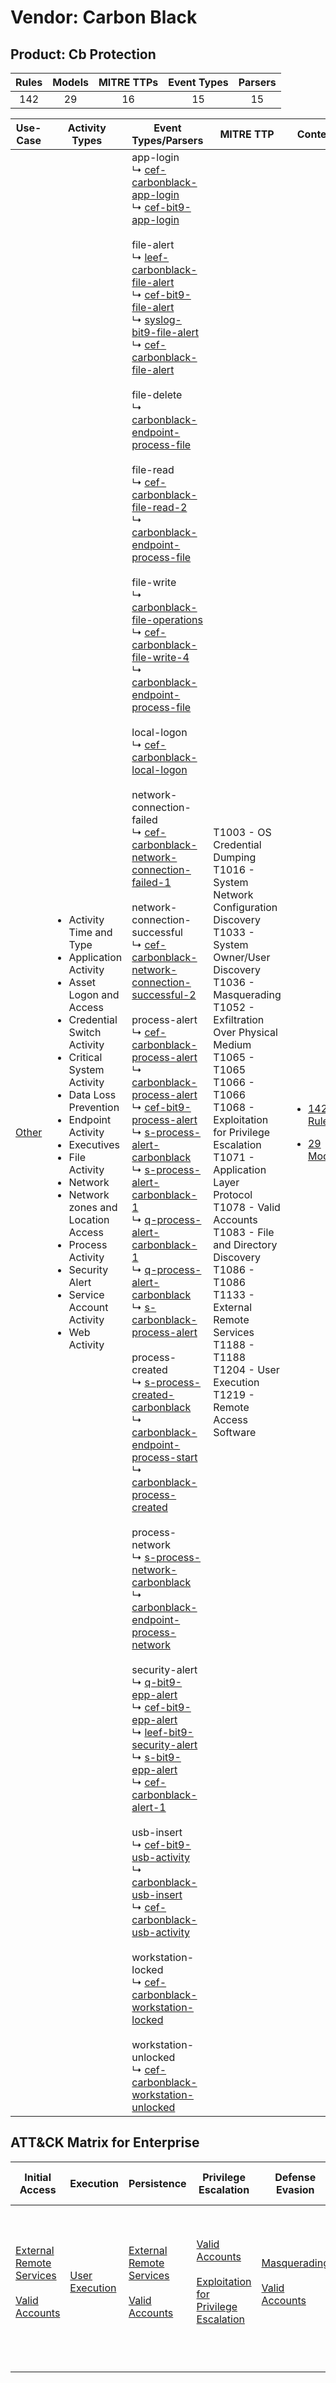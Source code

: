 Vendor: Carbon Black
====================
Product: Cb Protection
----------------------
| Rules | Models | MITRE TTPs | Event Types | Parsers |
|:-----:|:------:|:----------:|:-----------:|:-------:|
|  142  |   29   |     16     |     15      |   15    |

|                Use-Case                | Activity Types                                                                                                                                                                                                                                                                                                                                                                                                                            | Event Types/Parsers                                                                                                                                                                                                                                                                                                                                                                                                                                                                                                                                                                                                                                                                                                                                                                                                                                                                                                                                                                                                                                                                                                                                                                                                                                                                                                                                                                                                                                                                                                                                                                                                                                                                                                                                                                                                                                                                                                                                                                                                                                                                                                                                                                                                                                                                                                                                                                                                                                                                                                                                                                                                                                                                                                                                                                                                                                                                                                                                                                                                                                                                                                                                                                                                                                                                                                                                                                                                                                                                                                                                                                                                                                                                                                                                                                                                                                                                                                                                          | MITRE TTP                                                                                                                                                                                                                                                                                                                                                                                                                                                                                                                    | Content                                                                                                        |
|:--------------------------------------:| ----------------------------------------------------------------------------------------------------------------------------------------------------------------------------------------------------------------------------------------------------------------------------------------------------------------------------------------------------------------------------------------------------------------------------------------- | ------------------------------------------------------------------------------------------------------------------------------------------------------------------------------------------------------------------------------------------------------------------------------------------------------------------------------------------------------------------------------------------------------------------------------------------------------------------------------------------------------------------------------------------------------------------------------------------------------------------------------------------------------------------------------------------------------------------------------------------------------------------------------------------------------------------------------------------------------------------------------------------------------------------------------------------------------------------------------------------------------------------------------------------------------------------------------------------------------------------------------------------------------------------------------------------------------------------------------------------------------------------------------------------------------------------------------------------------------------------------------------------------------------------------------------------------------------------------------------------------------------------------------------------------------------------------------------------------------------------------------------------------------------------------------------------------------------------------------------------------------------------------------------------------------------------------------------------------------------------------------------------------------------------------------------------------------------------------------------------------------------------------------------------------------------------------------------------------------------------------------------------------------------------------------------------------------------------------------------------------------------------------------------------------------------------------------------------------------------------------------------------------------------------------------------------------------------------------------------------------------------------------------------------------------------------------------------------------------------------------------------------------------------------------------------------------------------------------------------------------------------------------------------------------------------------------------------------------------------------------------------------------------------------------------------------------------------------------------------------------------------------------------------------------------------------------------------------------------------------------------------------------------------------------------------------------------------------------------------------------------------------------------------------------------------------------------------------------------------------------------------------------------------------------------------------------------------------------------------------------------------------------------------------------------------------------------------------------------------------------------------------------------------------------------------------------------------------------------------------------------------------------------------------------------------------------------------------------------------------------------------------------------------------------------------------------------------ | ---------------------------------------------------------------------------------------------------------------------------------------------------------------------------------------------------------------------------------------------------------------------------------------------------------------------------------------------------------------------------------------------------------------------------------------------------------------------------------------------------------------------------- | -------------------------------------------------------------------------------------------------------------- |
| [Other](../../../UseCases/uc_other.md) | <ul><li>Activity Time  and Type</li><li>Application Activity</li><li>Asset Logon and Access</li><li>Credential Switch Activity</li><li>Critical System Activity</li><li>Data Loss Prevention</li><li>Endpoint Activity</li><li>Executives</li><li>File Activity</li><li>Network</li><li>Network zones and Location Access</li><li>Process Activity</li><li>Security Alert</li><li>Service Account Activity</li><li>Web Activity</li></ul> |  app-login<br> ↳ [cef-carbonblack-app-login](Parsers/parserContent_cef-carbonblack-app-login.md)<br> ↳ [cef-bit9-app-login](Parsers/parserContent_cef-bit9-app-login.md)<br><br> file-alert<br> ↳ [leef-carbonblack-file-alert](Parsers/parserContent_leef-carbonblack-file-alert.md)<br> ↳ [cef-bit9-file-alert](Parsers/parserContent_cef-bit9-file-alert.md)<br> ↳ [syslog-bit9-file-alert](Parsers/parserContent_syslog-bit9-file-alert.md)<br> ↳ [cef-carbonblack-file-alert](Parsers/parserContent_cef-carbonblack-file-alert.md)<br><br> file-delete<br> ↳ [carbonblack-endpoint-process-file](Parsers/parserContent_carbonblack-endpoint-process-file.md)<br><br> file-read<br> ↳ [cef-carbonblack-file-read-2](Parsers/parserContent_cef-carbonblack-file-read-2.md)<br> ↳ [carbonblack-endpoint-process-file](Parsers/parserContent_carbonblack-endpoint-process-file.md)<br><br> file-write<br> ↳ [carbonblack-file-operations](Parsers/parserContent_carbonblack-file-operations.md)<br> ↳ [cef-carbonblack-file-write-4](Parsers/parserContent_cef-carbonblack-file-write-4.md)<br> ↳ [carbonblack-endpoint-process-file](Parsers/parserContent_carbonblack-endpoint-process-file.md)<br><br> local-logon<br> ↳ [cef-carbonblack-local-logon](Parsers/parserContent_cef-carbonblack-local-logon.md)<br><br> network-connection-failed<br> ↳ [cef-carbonblack-network-connection-failed-1](Parsers/parserContent_cef-carbonblack-network-connection-failed-1.md)<br><br> network-connection-successful<br> ↳ [cef-carbonblack-network-connection-successful-2](Parsers/parserContent_cef-carbonblack-network-connection-successful-2.md)<br><br> process-alert<br> ↳ [cef-carbonblack-process-alert](Parsers/parserContent_cef-carbonblack-process-alert.md)<br> ↳ [carbonblack-process-alert](Parsers/parserContent_carbonblack-process-alert.md)<br> ↳ [cef-bit9-process-alert](Parsers/parserContent_cef-bit9-process-alert.md)<br> ↳ [s-process-alert-carbonblack](Parsers/parserContent_s-process-alert-carbonblack.md)<br> ↳ [s-process-alert-carbonblack-1](Parsers/parserContent_s-process-alert-carbonblack-1.md)<br> ↳ [q-process-alert-carbonblack-1](Parsers/parserContent_q-process-alert-carbonblack-1.md)<br> ↳ [q-process-alert-carbonblack](Parsers/parserContent_q-process-alert-carbonblack.md)<br> ↳ [s-carbonblack-process-alert](Parsers/parserContent_s-carbonblack-process-alert.md)<br><br> process-created<br> ↳ [s-process-created-carbonblack](Parsers/parserContent_s-process-created-carbonblack.md)<br> ↳ [carbonblack-endpoint-process-start](Parsers/parserContent_carbonblack-endpoint-process-start.md)<br> ↳ [carbonblack-process-created](Parsers/parserContent_carbonblack-process-created.md)<br><br> process-network<br> ↳ [s-process-network-carbonblack](Parsers/parserContent_s-process-network-carbonblack.md)<br> ↳ [carbonblack-endpoint-process-network](Parsers/parserContent_carbonblack-endpoint-process-network.md)<br><br> security-alert<br> ↳ [q-bit9-epp-alert](Parsers/parserContent_q-bit9-epp-alert.md)<br> ↳ [cef-bit9-epp-alert](Parsers/parserContent_cef-bit9-epp-alert.md)<br> ↳ [leef-bit9-security-alert](Parsers/parserContent_leef-bit9-security-alert.md)<br> ↳ [s-bit9-epp-alert](Parsers/parserContent_s-bit9-epp-alert.md)<br> ↳ [cef-carbonblack-alert-1](Parsers/parserContent_cef-carbonblack-alert-1.md)<br><br> usb-insert<br> ↳ [cef-bit9-usb-activity](Parsers/parserContent_cef-bit9-usb-activity.md)<br> ↳ [carbonblack-usb-insert](Parsers/parserContent_carbonblack-usb-insert.md)<br> ↳ [cef-carbonblack-usb-activity](Parsers/parserContent_cef-carbonblack-usb-activity.md)<br><br> workstation-locked<br> ↳ [cef-carbonblack-workstation-locked](Parsers/parserContent_cef-carbonblack-workstation-locked.md)<br><br> workstation-unlocked<br> ↳ [cef-carbonblack-workstation-unlocked](Parsers/parserContent_cef-carbonblack-workstation-unlocked.md)<br> | T1003 - OS Credential Dumping<br>T1016 - System Network Configuration Discovery<br>T1033 - System Owner/User Discovery<br>T1036 - Masquerading<br>T1052 - Exfiltration Over Physical Medium<br>T1065 - T1065<br>T1066 - T1066<br>T1068 - Exploitation for Privilege Escalation<br>T1071 - Application Layer Protocol<br>T1078 - Valid Accounts<br>T1083 - File and Directory Discovery<br>T1086 - T1086<br>T1133 - External Remote Services<br>T1188 - T1188<br>T1204 - User Execution<br>T1219 - Remote Access Software<br> | [<ul><li>142 Rules</li></ul><ul><li>29 Models</li></ul>](Rules_Models/r_m_carbon_black_cb_protection_Other.md) |

ATT&CK Matrix for Enterprise
----------------------------
| Initial Access                                                                                                                                   | Execution                                                           | Persistence                                                                                                                                      | Privilege Escalation                                                                                                                                          | Defense Evasion                                                                                                                      | Credential Access                                                          | Discovery                                                                                                                                                                                                                                                    | Lateral Movement | Collection | Command and Control                                                                                                                                        | Exfiltration                                                                           | Impact |
| ------------------------------------------------------------------------------------------------------------------------------------------------ | ------------------------------------------------------------------- | ------------------------------------------------------------------------------------------------------------------------------------------------ | ------------------------------------------------------------------------------------------------------------------------------------------------------------- | ------------------------------------------------------------------------------------------------------------------------------------ | -------------------------------------------------------------------------- | ------------------------------------------------------------------------------------------------------------------------------------------------------------------------------------------------------------------------------------------------------------ | ---------------- | ---------- | ---------------------------------------------------------------------------------------------------------------------------------------------------------- | -------------------------------------------------------------------------------------- | ------ |
| [External Remote Services](https://attack.mitre.org/techniques/T1133)<br><br>[Valid Accounts](https://attack.mitre.org/techniques/T1078)<br><br> | [User Execution](https://attack.mitre.org/techniques/T1204)<br><br> | [External Remote Services](https://attack.mitre.org/techniques/T1133)<br><br>[Valid Accounts](https://attack.mitre.org/techniques/T1078)<br><br> | [Valid Accounts](https://attack.mitre.org/techniques/T1078)<br><br>[Exploitation for Privilege Escalation](https://attack.mitre.org/techniques/T1068)<br><br> | [Masquerading](https://attack.mitre.org/techniques/T1036)<br><br>[Valid Accounts](https://attack.mitre.org/techniques/T1078)<br><br> | [OS Credential Dumping](https://attack.mitre.org/techniques/T1003)<br><br> | [File and Directory Discovery](https://attack.mitre.org/techniques/T1083)<br><br>[System Owner/User Discovery](https://attack.mitre.org/techniques/T1033)<br><br>[System Network Configuration Discovery](https://attack.mitre.org/techniques/T1016)<br><br> |                  |            | [Remote Access Software](https://attack.mitre.org/techniques/T1219)<br><br>[Application Layer Protocol](https://attack.mitre.org/techniques/T1071)<br><br> | [Exfiltration Over Physical Medium](https://attack.mitre.org/techniques/T1052)<br><br> |        |